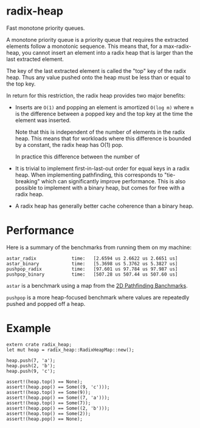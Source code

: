 # radix-heap

Fast monotone priority queues.

A monotone priority queue is a priority queue that requires the extracted elements follow a
monotonic sequence. This means that, for a max-radix-heap, you cannot insert an element into a
radix heap that is larger than the last extracted element.

The key of the last extracted element is called the "top" key of the radix heap. Thus any value
pushed onto the heap must be less than or equal to the top key.

In return for this restriction, the radix heap provides two major benefits:

- Inserts are `O(1)` and popping an element is amortized `O(log m)` where `m` is the difference
  between a popped key and the top key at the time the element was inserted.
  
  Note that this is independent of the number of elements in the radix heap. This means that for
  workloads where this difference is bounded by a constant, the radix heap has O(1) pop.

  In practice this difference between the number of 

- It is trivial to implement first-in-last-out order for equal keys in a radix heap. When
  implementing pathfinding, this corresponds to "tie-breaking" which can significantly improve
  performance. This is also possible to implement with a binary heap, but comes for free with a
  radix heap.

- A radix heap has generally better cache coherence than a binary heap.

# Performance

Here is a summary of the benchmarks from running them on my machine:

```text
astar_radix             time:   [2.6594 us 2.6622 us 2.6651 us]
astar_binary            time:   [5.3698 us 5.3762 us 5.3827 us]
pushpop_radix           time:   [97.601 us 97.784 us 97.987 us]
pushpop_binary          time:   [507.28 us 507.44 us 507.60 us]
```

`astar` is a benchmark using a map from the
[2D Pathfinding Banchmarks](https://movingai.com/benchmarks/grids.html).

`pushpop` is a more heap-focused benchmark where values are repeatedly pushed and popped off a heap.

# Example

```
extern crate radix_heap;
let mut heap = radix_heap::RadixHeapMap::new();

heap.push(7, 'a');
heap.push(2, 'b');
heap.push(9, 'c');

assert!(heap.top() == None);
assert!(heap.pop() == Some((9, 'c')));
assert!(heap.top() == Some(9));
assert!(heap.pop() == Some((7, 'a')));
assert!(heap.top() == Some(7));
assert!(heap.pop() == Some((2, 'b')));
assert!(heap.top() == Some(2));
assert!(heap.pop() == None);
```
